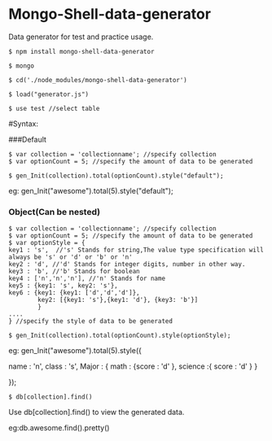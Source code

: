 # Mongo-Shell-data-generator
Data generator for test and practice usage.

```
$ npm install mongo-shell-data-generator

$ mongo

$ cd('./node_modules/mongo-shell-data-generator')

$ load("generator.js")

$ use test //select table

```
#Syntax:

###Default

```
$ var collection = 'collectionname'; //specify collection
$ var optionCount = 5; //specify the amount of data to be generated
```

```
$ gen_Init(collection).total(optionCount).style("default");
```

eg:
gen_Init("awesome").total(5).style("default");


### Object(Can be nested)


```
$ var collection = 'collectionname'; //specify collection
$ var optionCount = 5; //specify the amount of data to be generated
$ var optionStyle = {
key1 : 's',  //'s' Stands for string,The value type specification will always be 's' or 'd' or 'b' or 'n'
key2 : 'd', //'d' Stands for integer digits, number in other way.
key3 : 'b', //'b' Stands for boolean
key4 : ['n','n','n'], //'n' Stands for name
key5 : {key1: 's', key2: 's'},
key6 : {key1: {key1: ['d','d','d']},
        key2: [{key1: 's'},{key1: 'd'}, {key3: 'b'}]
        }
....
} //specify the style of data to be generated
```

```
$ gen_Init(collection).total(optionCount).style(optionStyle);
```
eg:
gen_Init("awesome").total(5).style({

name : 'n',
class : 's',
Major : {
math : {score : 'd' },
science :{ score : 'd' }
}

});
```
$ db[collection].find()
```
Use db[collection].find() to view the generated data.

eg:db.awesome.find().pretty()



